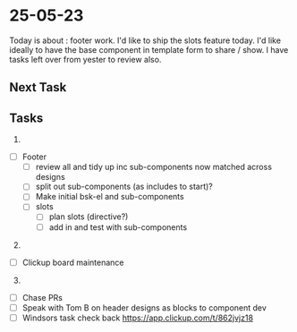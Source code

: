 # 25-05-23

Today is about : footer work. I'd like to ship the slots feature today. I'd like ideally to have the base component in template form to share / show.
I have tasks left over from yester to review also.

## Next Task


## Tasks
1.
- [ ] Footer
  - [ ] review all and tidy up inc sub-components now matched across designs
  - [ ] split out sub-components (as includes to start)?
  - [ ] Make initial bsk-el and sub-components
  - [ ] slots
      - [ ] plan slots (directive?)
      - [ ] add in and test with sub-components

2.
- [ ] Clickup board maintenance
3.
- [ ] Chase PRs
- [ ] Speak with Tom B on header designs as blocks to component dev
- [ ] Windsors task check back  https://app.clickup.com/t/862jvjz18
